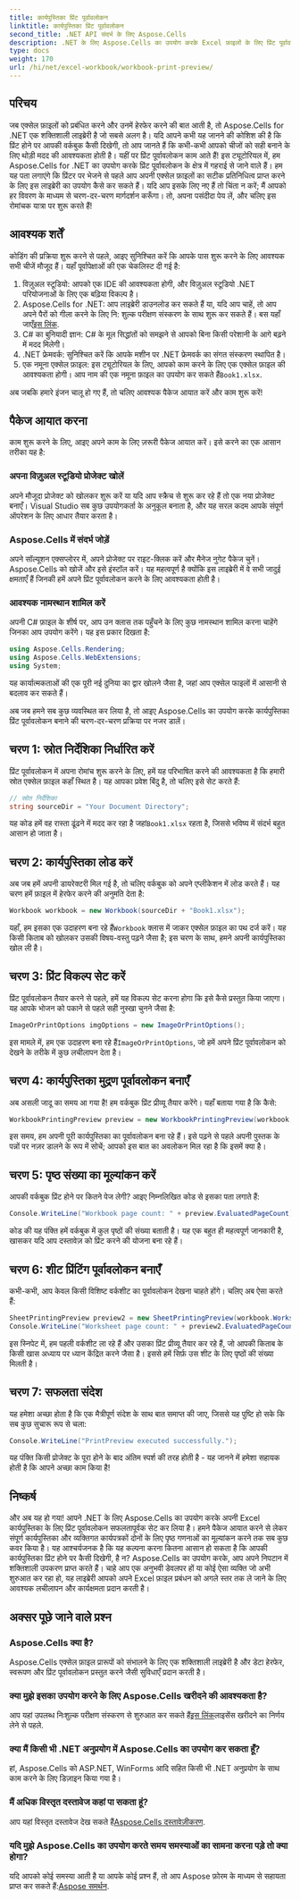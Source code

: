 ```yaml
---
title: कार्यपुस्तिका प्रिंट पूर्वावलोकन
linktitle: कार्यपुस्तिका प्रिंट पूर्वावलोकन
second_title: .NET API संदर्भ के लिए Aspose.Cells
description: .NET के लिए Aspose.Cells का उपयोग करके Excel फ़ाइलों के लिए प्रिंट पूर्वावलोकन बनाना सीखें। विस्तृत, आसान-से-अनुसरण ट्यूटोरियल में कोडिंग चरण सीखें।
type: docs
weight: 170
url: /hi/net/excel-workbook/workbook-print-preview/
---
```

## परिचय

जब एक्सेल फ़ाइलों को प्रबंधित करने और उनमें हेरफेर करने की बात आती है, तो Aspose.Cells for .NET एक शक्तिशाली लाइब्रेरी है जो सबसे अलग है। यदि आपने कभी यह जानने की कोशिश की है कि प्रिंट होने पर आपकी वर्कबुक कैसी दिखेगी, तो आप जानते हैं कि कभी-कभी आपको चीजों को सही बनाने के लिए थोड़ी मदद की आवश्यकता होती है। यहीं पर प्रिंट पूर्वावलोकन काम आते हैं! इस ट्यूटोरियल में, हम Aspose.Cells for .NET का उपयोग करके प्रिंट पूर्वावलोकन के क्षेत्र में गहराई से जाने वाले हैं। हम यह पता लगाएंगे कि प्रिंटर पर भेजने से पहले आप अपनी एक्सेल फ़ाइलों का सटीक प्रतिनिधित्व प्राप्त करने के लिए इस लाइब्रेरी का उपयोग कैसे कर सकते हैं। यदि आप इसके लिए नए हैं तो चिंता न करें; मैं आपको हर विवरण के माध्यम से चरण-दर-चरण मार्गदर्शन करूँगा। तो, अपना पसंदीदा पेय लें, और चलिए इस रोमांचक यात्रा पर शुरू करते हैं!

## आवश्यक शर्तें

कोडिंग की प्रक्रिया शुरू करने से पहले, आइए सुनिश्चित करें कि आपके पास शुरू करने के लिए आवश्यक सभी चीजें मौजूद हैं। यहाँ पूर्वापेक्षाओं की एक चेकलिस्ट दी गई है:

1. विज़ुअल स्टूडियो: आपको एक IDE की आवश्यकता होगी, और विज़ुअल स्टूडियो .NET परियोजनाओं के लिए एक बढ़िया विकल्प है।
2.  Aspose.Cells for .NET: आप लाइब्रेरी डाउनलोड कर सकते हैं या, यदि आप चाहें, तो आप अपने पैरों को गीला करने के लिए नि: शुल्क परीक्षण संस्करण के साथ शुरू कर सकते हैं। बस यहाँ जाएँ[इस लिंक](https://releases.aspose.com).
3. C# का बुनियादी ज्ञान: C# के मूल सिद्धांतों को समझने से आपको बिना किसी परेशानी के आगे बढ़ने में मदद मिलेगी।
4. .NET फ्रेमवर्क: सुनिश्चित करें कि आपके मशीन पर .NET फ्रेमवर्क का संगत संस्करण स्थापित है।
5.  एक नमूना एक्सेल फ़ाइल: इस ट्यूटोरियल के लिए, आपको काम करने के लिए एक एक्सेल फ़ाइल की आवश्यकता होगी। आप नाम की एक नमूना फ़ाइल का उपयोग कर सकते हैं`Book1.xlsx`.

अब जबकि हमारे इंजन चालू हो गए हैं, तो चलिए आवश्यक पैकेज आयात करें और काम शुरू करें!

## पैकेज आयात करना

काम शुरू करने के लिए, आइए अपने काम के लिए ज़रूरी पैकेज आयात करें। इसे करने का एक आसान तरीका यह है:

### अपना विज़ुअल स्टूडियो प्रोजेक्ट खोलें

अपने मौजूदा प्रोजेक्ट को खोलकर शुरू करें या यदि आप स्क्रैच से शुरू कर रहे हैं तो एक नया प्रोजेक्ट बनाएँ। Visual Studio सब कुछ उपयोगकर्ता के अनुकूल बनाता है, और यह सरल कदम आपके संपूर्ण ऑपरेशन के लिए आधार तैयार करता है।

### Aspose.Cells में संदर्भ जोड़ें

अपने सॉल्यूशन एक्सप्लोरर में, अपने प्रोजेक्ट पर राइट-क्लिक करें और मैनेज नुगेट पैकेज चुनें। Aspose.Cells को खोजें और इसे इंस्टॉल करें। यह महत्वपूर्ण है क्योंकि इस लाइब्रेरी में वे सभी जादुई क्षमताएँ हैं जिनकी हमें अपने प्रिंट पूर्वावलोकन करने के लिए आवश्यकता होती है।

### आवश्यक नामस्थान शामिल करें

अपनी C# फ़ाइल के शीर्ष पर, आप उन क्लास तक पहुँचने के लिए कुछ नामस्थान शामिल करना चाहेंगे जिनका आप उपयोग करेंगे। यह इस प्रकार दिखता है:

```csharp
using Aspose.Cells.Rendering;
using Aspose.Cells.WebExtensions;
using System;
```

यह कार्यात्मकताओं की एक पूरी नई दुनिया का द्वार खोलने जैसा है, जहां आप एक्सेल फाइलों में आसानी से बदलाव कर सकते हैं।

अब जब हमने सब कुछ व्यवस्थित कर लिया है, तो आइए Aspose.Cells का उपयोग करके कार्यपुस्तिका प्रिंट पूर्वावलोकन बनाने की चरण-दर-चरण प्रक्रिया पर नजर डालें।

## चरण 1: स्रोत निर्देशिका निर्धारित करें

प्रिंट पूर्वावलोकन में अपना रोमांच शुरू करने के लिए, हमें यह परिभाषित करने की आवश्यकता है कि हमारी स्रोत एक्सेल फ़ाइल कहाँ स्थित है। यह आपका प्रवेश बिंदु है, तो चलिए इसे सेट करते हैं:

```csharp
// स्रोत निर्देशिका
string sourceDir = "Your Document Directory";
```

यह कोड हमें वह रास्ता ढूंढने में मदद कर रहा है जहां`Book1.xlsx` रहता है, जिससे भविष्य में संदर्भ बहुत आसान हो जाता है।

## चरण 2: कार्यपुस्तिका लोड करें

अब जब हमें अपनी डायरेक्टरी मिल गई है, तो चलिए वर्कबुक को अपने एप्लीकेशन में लोड करते हैं। यह चरण हमें फ़ाइल में हेरफेर करने की अनुमति देता है:

```csharp
Workbook workbook = new Workbook(sourceDir + "Book1.xlsx");
```

 यहाँ, हम इसका एक उदाहरण बना रहे हैं`Workbook` क्लास में जाकर एक्सेल फ़ाइल का पथ दर्ज करें। यह किसी किताब को खोलकर उसकी विषय-वस्तु पढ़ने जैसा है; इस चरण के साथ, हमने अपनी कार्यपुस्तिका खोल ली है।

## चरण 3: प्रिंट विकल्प सेट करें

प्रिंट पूर्वावलोकन तैयार करने से पहले, हमें यह विकल्प सेट करना होगा कि इसे कैसे प्रस्तुत किया जाएगा। यह आपके भोजन को पकाने से पहले सही नुस्खा चुनने जैसा है:

```csharp
ImageOrPrintOptions imgOptions = new ImageOrPrintOptions();
```

 इस मामले में, हम एक उदाहरण बना रहे हैं`ImageOrPrintOptions`, जो हमें अपने प्रिंट पूर्वावलोकन को देखने के तरीके में कुछ लचीलापन देता है।

## चरण 4: कार्यपुस्तिका मुद्रण पूर्वावलोकन बनाएँ

अब असली जादू का समय आ गया है! हम वर्कबुक प्रिंट प्रीव्यू तैयार करेंगे। यहाँ बताया गया है कि कैसे:

```csharp
WorkbookPrintingPreview preview = new WorkbookPrintingPreview(workbook, imgOptions);
```

इस समय, हम अपनी पूरी कार्यपुस्तिका का पूर्वावलोकन बना रहे हैं। इसे पढ़ने से पहले अपनी पुस्तक के पन्नों पर नज़र डालने के रूप में सोचें; आपको इस बात का अवलोकन मिल रहा है कि इसमें क्या है।

## चरण 5: पृष्ठ संख्या का मूल्यांकन करें

आपकी वर्कबुक प्रिंट होने पर कितने पेज लेगी? आइए निम्नलिखित कोड से इसका पता लगाते हैं:

```csharp
Console.WriteLine("Workbook page count: " + preview.EvaluatedPageCount);
```

कोड की यह पंक्ति हमें वर्कबुक में कुल पृष्ठों की संख्या बताती है। यह एक बहुत ही महत्वपूर्ण जानकारी है, खासकर यदि आप दस्तावेज़ को प्रिंट करने की योजना बना रहे हैं।

## चरण 6: शीट प्रिंटिंग पूर्वावलोकन बनाएँ

कभी-कभी, आप केवल किसी विशिष्ट वर्कशीट का पूर्वावलोकन देखना चाहते होंगे। चलिए अब ऐसा करते हैं:

```csharp
SheetPrintingPreview preview2 = new SheetPrintingPreview(workbook.Worksheets[0], imgOptions);
Console.WriteLine("Worksheet page count: " + preview2.EvaluatedPageCount);
```

इस स्निपेट में, हम पहली वर्कशीट ला रहे हैं और उसका प्रिंट प्रीव्यू तैयार कर रहे हैं, जो आपकी किताब के किसी खास अध्याय पर ध्यान केंद्रित करने जैसा है। इससे हमें सिर्फ़ उस शीट के लिए पृष्ठों की संख्या मिलती है।

## चरण 7: सफलता संदेश

यह हमेशा अच्छा होता है कि एक मैत्रीपूर्ण संदेश के साथ बात समाप्त की जाए, जिससे यह पुष्टि हो सके कि सब कुछ सुचारू रूप से चला:

```csharp
Console.WriteLine("PrintPreview executed successfully.");
```

यह पंक्ति किसी प्रोजेक्ट के पूरा होने के बाद अंतिम स्पर्श की तरह होती है - यह जानने में हमेशा सहायक होती है कि आपने अच्छा काम किया है!

## निष्कर्ष

और अब यह हो गया! आपने .NET के लिए Aspose.Cells का उपयोग करके अपनी Excel कार्यपुस्तिका के लिए प्रिंट पूर्वावलोकन सफलतापूर्वक सेट कर लिया है। हमने पैकेज आयात करने से लेकर संपूर्ण कार्यपुस्तिका और व्यक्तिगत कार्यपत्रकों दोनों के लिए पृष्ठ गणनाओं का मूल्यांकन करने तक सब कुछ कवर किया है। यह आश्चर्यजनक है कि यह कल्पना करना कितना आसान हो सकता है कि आपकी कार्यपुस्तिका प्रिंट होने पर कैसी दिखेगी, है न? Aspose.Cells का उपयोग करके, आप अपने निपटान में शक्तिशाली उपकरण प्राप्त करते हैं। चाहे आप एक अनुभवी डेवलपर हों या कोई ऐसा व्यक्ति जो अभी शुरुआत कर रहा हो, यह लाइब्रेरी आपको अपने Excel फ़ाइल प्रबंधन को अगले स्तर तक ले जाने के लिए आवश्यक लचीलापन और कार्यक्षमता प्रदान करती है।

## अक्सर पूछे जाने वाले प्रश्न

### Aspose.Cells क्या है?
Aspose.Cells एक्सेल फ़ाइल प्रारूपों को संभालने के लिए एक शक्तिशाली लाइब्रेरी है और डेटा हेरफेर, स्वरूपण और प्रिंट पूर्वावलोकन प्रस्तुत करने जैसी सुविधाएँ प्रदान करती है।

### क्या मुझे इसका उपयोग करने के लिए Aspose.Cells खरीदने की आवश्यकता है?
 आप यहां उपलब्ध निःशुल्क परीक्षण संस्करण से शुरुआत कर सकते हैं[इस लिंक](https://releases.aspose.com)लाइसेंस खरीदने का निर्णय लेने से पहले.

### क्या मैं किसी भी .NET अनुप्रयोग में Aspose.Cells का उपयोग कर सकता हूँ?
हां, Aspose.Cells को ASP.NET, WinForms आदि सहित किसी भी .NET अनुप्रयोग के साथ काम करने के लिए डिज़ाइन किया गया है।

### मैं अधिक विस्तृत दस्तावेज कहां पा सकता हूं?
 आप यहां विस्तृत दस्तावेज देख सकते हैं[Aspose.Cells दस्तावेज़ीकरण](https://reference.aspose.com/cells/net/).

### यदि मुझे Aspose.Cells का उपयोग करते समय समस्याओं का सामना करना पड़े तो क्या होगा?
 यदि आपको कोई समस्या आती है या आपके कोई प्रश्न हैं, तो आप Aspose फ़ोरम के माध्यम से सहायता प्राप्त कर सकते हैं:[Aspose समर्थन](https://forum.aspose.com/c/cells/9).